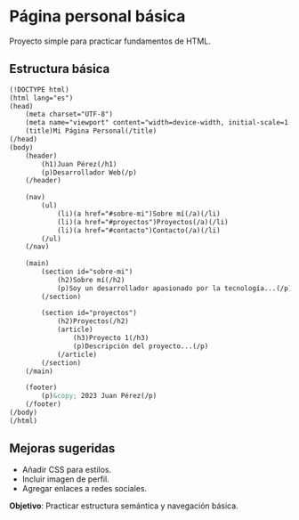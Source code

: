 # Página personal básica

Proyecto simple para practicar fundamentos de HTML.

## Estructura básica

```html
(!DOCTYPE html)
(html lang="es")
(head)
    (meta charset="UTF-8")
    (meta name="viewport" content="width=device-width, initial-scale=1.0")
    (title)Mi Página Personal(/title)
(/head)
(body)
    (header)
        (h1)Juan Pérez(/h1)
        (p)Desarrollador Web(/p)
    (/header)
    
    (nav)
        (ul)
            (li)(a href="#sobre-mi")Sobre mí(/a)(/li)
            (li)(a href="#proyectos")Proyectos(/a)(/li)
            (li)(a href="#contacto")Contacto(/a)(/li)
        (/ul)
    (/nav)
    
    (main)
        (section id="sobre-mi")
            (h2)Sobre mí(/h2)
            (p)Soy un desarrollador apasionado por la tecnología...(/p)
        (/section)
        
        (section id="proyectos")
            (h2)Proyectos(/h2)
            (article)
                (h3)Proyecto 1(/h3)
                (p)Descripción del proyecto...(/p)
            (/article)
        (/section)
    (/main)
    
    (footer)
        (p)&copy; 2023 Juan Pérez(/p)
    (/footer)
(/body)
(/html)
```

## Mejoras sugeridas

- Añadir CSS para estilos.
- Incluir imagen de perfil.
- Agregar enlaces a redes sociales.

**Objetivo**: Practicar estructura semántica y navegación básica.